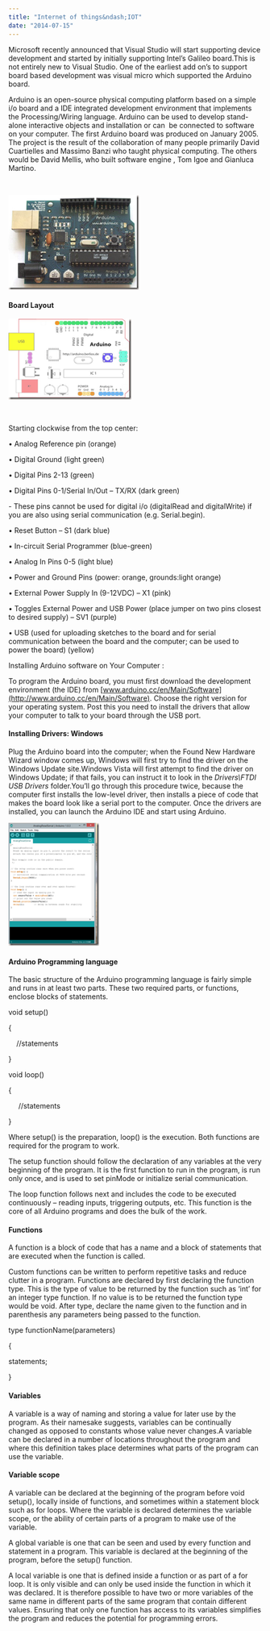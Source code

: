 ```yaml
---
title: "Internet of things&ndash;IOT"
date: "2014-07-15"
---
```


Microsoft recently announced that Visual Studio will start supporting device development and started by initially supporting Intel’s Galileo board.This is not entirely new to Visual Studio. One of the earliest add on’s to support board based development was visual micro which supported the Arduino board.

Arduino is an open-source physical computing platform based on a simple i/o board and a IDE integrated development environment that implements the Processing/Wiring language. Arduino can be used to develop stand-alone interactive objects and installation or can  be connected to software on your computer. The first Arduino board was produced on January 2005. The project is the result of the collaboration of many people primarily David Cuartielles and Massimo Banzi who taught physical computing. The others would be David Mellis, who built software engine , Tom Igoe and Gianluca Martino.

 

[![image](images/image_thumb.png "image")](http://pradeeploganathan.com/wp-content/uploads/2016/08/image.png)

#### Board Layout

[![image](images/image_thumb-1.png "image")](http://pradeeploganathan.com/wp-content/uploads/2016/08/image-1.png)

 

Starting clockwise from the top center:

• Analog Reference pin (orange)

• Digital Ground (light green)

• Digital Pins 2-13 (green)

• Digital Pins 0-1/Serial In/Out – TX/RX (dark green)

\- These pins cannot be used for digital i/o (digitalRead and digitalWrite) if you are also using serial communication (e.g. Serial.begin).

• Reset Button – S1 (dark blue)

• In-circuit Serial Programmer (blue-green)

• Analog In Pins 0-5 (light blue)

• Power and Ground Pins (power: orange, grounds:light orange)

• External Power Supply In (9-12VDC) – X1 (pink)

• Toggles External Power and USB Power (place jumper on two pins closest to desired supply) – SV1 (purple)

• USB (used for uploading sketches to the board and for serial communication between the board and the computer; can be used to  power the board) (yellow)

Installing Arduino software on Your Computer :

To program the Arduino board, you must first download the development environment (the IDE) from [www.arduino.cc/en/Main/Software](http://www.arduino.cc/en/Main/Software). Choose the right version for your operating system. Post this you need to install the drivers that allow your computer to talk to your board through the USB port.

#### Installing Drivers: Windows

Plug the Arduino board into the computer; when the Found New Hardware Wizard window comes up, Windows will first try to find the driver on the Windows Update site.Windows Vista will first attempt to find the driver on Windows Update; if that fails, you can instruct it to look in the _Drivers\\FTDI USB Drivers_ folder.You’ll go through this procedure twice, because the computer first installs the low-level driver, then installs a piece of code that makes the board look like a serial port to the computer. Once the drivers are installed, you can launch the Arduino IDE and start using Arduino.

[![clip_image001](images/clip_image001.png "clip_image001")](http://electronics.pradeeploganathan.com/wp-content/uploads/sites/4/2013/02/Arduino-Compiler.png)

#### Arduino Programming language

The basic structure of the Arduino programming language is fairly simple and runs in at least two parts. These two required parts, or functions, enclose blocks of statements.

void setup()

{

    //statements

}

void loop()

{

     //statements

}

Where setup() is the preparation, loop() is the execution. Both functions are required for the program to work.

The setup function should follow the declaration of any variables at the very beginning of the program. It is the first function to run in the program, is run only once, and is used to set pinMode or initialize serial communication.

The loop function follows next and includes the code to be executed continuously – reading inputs, triggering outputs, etc. This function is the core of all Arduino programs and does the bulk of the work.

#### Functions

A function is a block of code that has a name and a block of statements that are executed when the function is called.

Custom functions can be written to perform repetitive tasks and reduce clutter in a program. Functions are declared by first declaring the function type. This is the type of value to be returned by the function such as ‘int’ for an integer type function. If no value is to be returned the function type would be void. After type, declare the name given to the function and in parenthesis any parameters being passed to the function.

type functionName(parameters)

{

statements;

}

#### Variables

A variable is a way of naming and storing a value for later use by the program. As their namesake suggests, variables can be continually changed as opposed to constants whose value never changes.A variable can be declared in a number of locations throughout the program and where this definition takes place determines what parts of the program can use the variable.

#### Variable scope

A variable can be declared at the beginning of the program before void setup(), locally inside of functions, and sometimes within a statement block such as for loops. Where the variable is declared determines the variable scope, or the ability of certain parts of a program to make use of the variable.

A global variable is one that can be seen and used by every function and statement in a program. This variable is declared at the beginning of the program, before the setup() function.

A local variable is one that is defined inside a function or as part of a for loop. It is only visible and can only be used inside the function in which it was declared. It is therefore possible to have two or more variables of the same name in different parts of the same program that contain different values. Ensuring that only one function has access to its variables simplifies the program and reduces the potential for programming errors.
